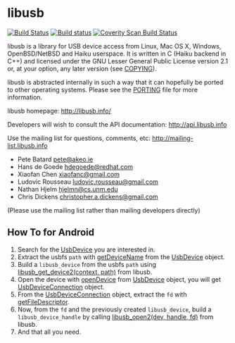 # libusb

[![Build Status](https://travis-ci.org/libusb/libusb.svg?branch=master)](https://travis-ci.org/libusb/libusb)
[![Build status](https://ci.appveyor.com/api/projects/status/xvrfam94jii4a6lw?svg=true)](https://ci.appveyor.com/project/LudovicRousseau/libusb)
[![Coverity Scan Build Status](https://scan.coverity.com/projects/2180/badge.svg)](https://scan.coverity.com/projects/libusb-libusb)

libusb is a library for USB device access from Linux, Mac OS X,
Windows, OpenBSD/NetBSD and Haiku userspace.
It is written in C (Haiku backend in C++) and licensed under the GNU
Lesser General Public License version 2.1 or, at your option, any later
version (see [COPYING](COPYING)).

libusb is abstracted internally in such a way that it can hopefully
be ported to other operating systems. Please see the [PORTING](PORTING)
file for more information.

libusb homepage:
http://libusb.info/

Developers will wish to consult the API documentation:
http://api.libusb.info

Use the mailing list for questions, comments, etc:
http://mailing-list.libusb.info

- Pete Batard <pete@akeo.ie>
- Hans de Goede <hdegoede@redhat.com>
- Xiaofan Chen <xiaofanc@gmail.com>
- Ludovic Rousseau <ludovic.rousseau@gmail.com>
- Nathan Hjelm <hjelmn@cs.unm.edu>
- Chris Dickens <christopher.a.dickens@gmail.com>

(Please use the mailing list rather than mailing developers directly)

## How To for Android

1. Search for the [UsbDevice] you are interested in.
2. Extract the usbfs `path` with [getDeviceName] from the [UsbDevice] object.
3. Build a `libusb_device` from the usbfs `path` using
   [libusb_get_device2\(context, path\)] from libusb.
4. Open the device with [openDevice] from [UsbDevice] object, you will get
   [UsbDeviceConnection] object.
5. From the [UsbDeviceConnection] object, extract the `fd` with
   [getFileDescriptor].
6. Now, from the `fd` and the previously created `libusb_device`, build a
   `libusb_device_handle` by calling [libusb_open2\(dev, handle, fd\)]
   from libusb.
7. And that all you need.

[UsbDevice]: http://developer.android.com/reference/android/hardware/usb/UsbDevice.html
[getDeviceName]: http://developer.android.com/reference/android/hardware/usb/UsbDevice.html#getDeviceName%28%29
[libusb_get_device2\(context, path\)]: https://github.com/kuldeepdhaka/libusb/blob/android-open2/libusb/core.c#L1492
[openDevice]: http://developer.android.com/reference/android/hardware/usb/UsbManager.html#openDevice%28android.hardware.usb.UsbDevice%29
[UsbDeviceConnection]: http://developer.android.com/reference/android/hardware/usb/UsbDeviceConnection.html
[getFileDescriptor]: http://developer.android.com/reference/android/hardware/usb/UsbDeviceConnection.html#getFileDescriptor%28%29
[libusb_open2\(dev, handle, fd\)]: https://github.com/kuldeepdhaka/libusb/blob/android-open2/libusb/core.c#L1267

